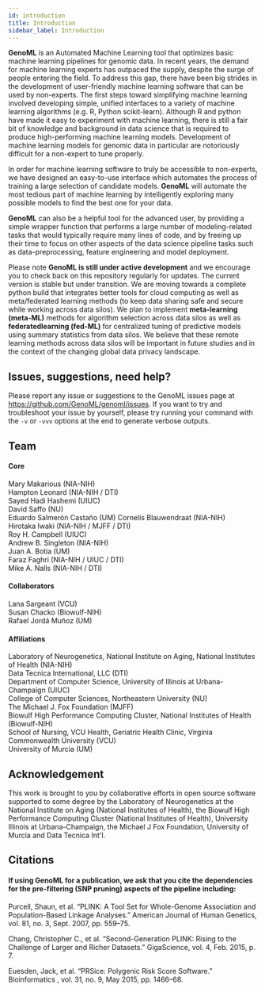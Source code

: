 ```yaml
---
id: introduction
title: Introduction 
sidebar_label: Introduction 
---
```


**GenoML** is an Automated Machine Learning tool that optimizes basic machine learning pipelines for genomic data. In recent years, the demand for machine learning experts has outpaced the supply, despite the surge of people entering the field. To address this gap, there have been big strides in the development of user-friendly machine learning software that can be used by non-experts. The first steps toward simplifying machine learning involved developing simple, unified interfaces to a variety of machine learning algorithms (e.g. R, Python scikit-learn). Although R and python have made it easy to experiment with machine learning, there is still a fair bit of knowledge and background in data science that is required to produce high-performing machine learning models. Development of machine learning models for genomic data in particular are notoriously difficult for a non-expert to tune properly. 

In order for machine learning software to truly be accessible to non-experts, we have designed an easy-to-use interface which automates the process of training a large selection of candidate models. **GenoML** will automate the most tedious part of machine learning by intelligently exploring many possible models to find the best one for your data.

**GenoML** can also be a helpful tool for the advanced user, by providing a simple wrapper function that performs a large number of modeling-related tasks that would typically require many lines of code, and by freeing up their time to focus on other aspects of the data science pipeline tasks such as data-preprocessing, feature engineering and model deployment.

Please note **GenoML is still under active development** and we encourage you to check back on this repository regularly for updates. The current version is stable but under transition. We are moving towards a complete python build that integrates better tools for cloud computing as well as meta/federated learning methods (to keep data sharing safe and secure while working across data silos). We plan to implement **meta-learning (meta-ML)** methods for algorithm selection across data silos as well as **federatedlearning (fed-ML)** for centralized tuning of predictive models using summary statistics from data silos. We believe that these remote learning methods across data silos will be important in future studies and in the context of the changing global data privacy landscape.

## Issues, suggestions, need help?
Please report any issue or suggestions to the GenoML issues page at https://github.com/GenoML/genoml/issues.
If you want to try and troubleshoot your issue by yourself, please try running your command with the ```-v``` or ```-vvv``` options at the end to generate verbose outputs.

## Team  
#### Core  
Mary Makarious (NIA-NIH)  
Hampton Leonard (NIA-NIH / DTI)  
Sayed Hadi Hashemi (UIUC)  
David Saffo (NU)  
Eduardo Salmerón Castaño (UM)
Cornelis Blauwendraat (NIA-NIH)  
Hirotaka Iwaki (NIA-NIH / MJFF / DTI)  
Roy H. Campbell (UIUC)  
Andrew B. Singleton (NIA-NIH)   
Juan A. Botia (UM)  
Faraz Faghri (NIA-NIH / UIUC / DTI)  
Mike A. Nalls (NIA-NIH / DTI)  
#### Collaborators
Lana Sargeant (VCU)  
Susan Chacko (Biowulf-NIH)  
Rafael Jordá Muñoz (UM)  
#### Affiliations  
Laboratory of Neurogenetics, National Institute on Aging, National Institutes of Health (NIA-NIH)  
Data Tecnica International, LLC (DTI)  
Department of Computer Science, University of Illinois at Urbana-Champaign (UIUC)  
College of Computer Sciences, Northeastern University (NU)  
The Michael J. Fox Foundation (MJFF)  
Biowulf High Performance Computing Cluster, National Institutes of Health (Biowulf-NIH)  
School of Nursing, VCU Health, Geriatric Health Clinic, Virginia Commonwealth University (VCU)  
University of Murcia (UM)  

## Acknowledgement

This work is brought to you by collaborative efforts in open source software supported to some degree by the Laboratory of Neurogenetics at the National Institute on Aging (National Institutes of Health), the Biowulf High Performance Computing Cluster (National Institutes of Health), University Illinois at Urbana-Champaign, the Michael J Fox Foundation, University of Murcia and Data Tecnica Int'l.

## Citations

#### If using GenoML for a publication, we ask that you cite the dependencies for the pre-filtering (SNP pruning) aspects of the pipeline including:

Purcell, Shaun, et al. “PLINK: A Tool Set for Whole-Genome Association and Population-Based Linkage Analyses.” American Journal of Human Genetics, vol. 81, no. 3, Sept. 2007, pp. 559–75.

Chang, Christopher C., et al. “Second-Generation PLINK: Rising to the Challenge of Larger and Richer Datasets.” GigaScience, vol. 4, Feb. 2015, p. 7.

Euesden, Jack, et al. “PRSice: Polygenic Risk Score Software.” Bioinformatics , vol. 31, no. 9, May 2015, pp. 1466–68.

